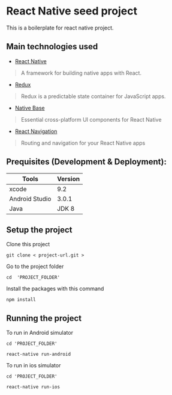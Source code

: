 # React Native seed project

This is a boilerplate for react native project.


## Main technologies used

- [React Native](https://github.com/facebook/react-native)

> A framework for building native apps with React.

- [Redux](http://redux.js.org/)

> Redux is a predictable state container for JavaScript apps.

- [Native Base](https://nativebase.io/)

> Essential cross-platform UI components for React Native

- [React Navigation](https://reactnavigation.org/)

> Routing and navigation for your React Native apps


## Prequisites (Development & Deployment):

| Tools | Version |
| --- | --- |
| xcode | 9.2 |
| Android Studio  | 3.0.1 |
| Java | JDK 8 |


## Setup the project

Clone this project

```
git clone < project-url.git >
```
Go to the project folder

```
cd  'PROJECT_FOLDER'
```
Install the packages with this command

```
npm install
```

## Running the project

To run in Android simulator

```
cd 'PROJECT_FOLDER'

react-native run-android
```

To run in ios simulator

```
cd 'PROJECT_FOLDER'

react-native run-ios
```
